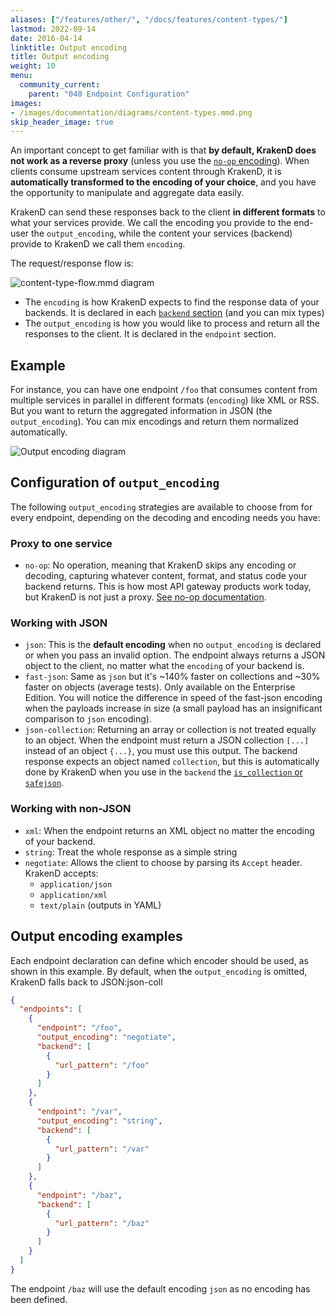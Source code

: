 ```yaml
---
aliases: ["/features/other/", "/docs/features/content-types/"]
lastmod: 2022-09-14
date: 2016-04-14
linktitle: Output encoding
title: Output encoding
weight: 10
menu:
  community_current:
    parent: "040 Endpoint Configuration"
images:
- /images/documentation/diagrams/content-types.mmd.png
skip_header_image: true
---
```


An important concept to get familiar with is that **by default, KrakenD does not work as a reverse proxy** (unless you use the [`no-op` encoding](/docs/endpoints/no-op/)). When clients consume upstream services content through KrakenD, it is **automatically transformed to the encoding of your choice**, and you have the opportunity to manipulate and aggregate data easily.

KrakenD can send these responses back to the client **in different formats** to what your services provide. We call the encoding you provide to the end-user the `output_encoding`, while the content your services (backend) provide to KrakenD we call them `encoding`.

The request/response flow is:

![content-type-flow.mmd diagram](/images/documentation/diagrams/content-type-flow.mmd.png)


- The `encoding` is how KrakenD expects to find the response data of your backends. It is declared in each [`backend` section](/docs/backends/supported-encodings/) (and you can mix types)
- The `output_encoding` is how you would like to process and return all the responses to the client. It is declared in the `endpoint` section.

## Example
For instance, you can have one endpoint `/foo` that consumes content from multiple services in parallel in different formats (`encoding`) like  XML or RSS. But you want to return the aggregated information in JSON (the `output_encoding`). You can mix encodings and return them normalized automatically.

![Output encoding diagram](/images/documentation/diagrams/content-types.mmd.png)


## Configuration of `output_encoding`
The following `output_encoding` strategies are available to choose from for every endpoint, depending on the decoding and encoding needs you have:

### Proxy to one service
- `no-op`: No operation, meaning that KrakenD skips any encoding or decoding, capturing whatever content, format, and status code your backend returns. This is how most API gateway products work today, but KrakenD is not just a proxy. [See no-op documentation](/docs/endpoints/no-op/).

### Working with JSON

- `json`: This is the **default encoding** when no `output_encoding` is declared or when you pass an invalid option. The endpoint always returns a JSON object to the client, no matter what the `encoding` of your backend is.
- `fast-json`: Same as `json` but it's ~140% faster on collections and ~30% faster on objects (average tests). Only available on the Enterprise Edition. You will notice the difference in speed of the fast-json encoding when the payloads increase in size (a small payload has an insignificant comparison to `json` encoding).
- `json-collection`: Returning an array or collection is not treated equally to an object. When the endpoint must return a JSON collection `[...]` instead of an object `{...}`, you must use this output. The backend response expects an object named `collection`, but this is automatically done by KrakenD when you use in the `backend` the [`is_collection` or `safejson`](/docs/backends/supported-encodings/).

### Working with non-JSON

- `xml`: When the endpoint returns an XML object no matter the encoding of your backend.
- `string`: Treat the whole response as a simple string
- `negotiate`: Allows the client to choose by parsing its `Accept` header. KrakenD accepts:
  - `application/json`
  - `application/xml`
  - `text/plain` (outputs in YAML)

## Output encoding examples
Each endpoint declaration can define which encoder should be used, as shown in this example. By default, when the `output_encoding` is omitted, KrakenD falls back to JSON:json-coll

```json
{
  "endpoints": [
    {
      "endpoint": "/foo",
      "output_encoding": "negotiate",
      "backend": [
        {
          "url_pattern": "/foo"
        }
      ]
    },
    {
      "endpoint": "/var",
      "output_encoding": "string",
      "backend": [
        {
          "url_pattern": "/var"
        }
      ]
    },
    {
      "endpoint": "/baz",
      "backend": [
        {
          "url_pattern": "/baz"
        }
      ]
    }
  ]
}
```
The endpoint `/baz` will use the default encoding `json` as no encoding has been defined.

